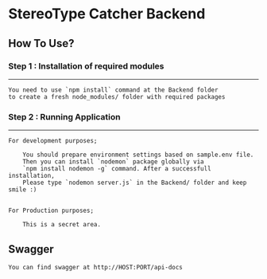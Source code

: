 # StereoType Catcher Backend 

## How To Use?

### Step 1 : Installation of required modules 

-------------------------------------------------
    You need to use `npm install` command at the Backend folder 
    to create a fresh node_modules/ folder with required packages
    
### Step 2 : Running Application 

-------------------------------------------------
    For development purposes;
    
        You should prepare environment settings based on sample.env file. 
        Then you can install `nodemon` package globally via 
        `npm install nodemon -g` command. After a successfull installation,
        Please type `nodemon server.js` in the Backend/ folder and keep smile :)

 
    For Production purposes;
    
        This is a secret area.
        
## Swagger
    You can find swagger at http://HOST:PORT/api-docs